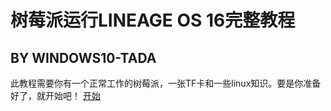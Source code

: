 # 树莓派运行LINEAGE OS 16完整教程
## BY WINDOWS10-TADA

此教程需要你有一个正常工作的树莓派，一张TF卡和一些linux知识。要是你准备好了，就开始吧！
[开始](/install)
